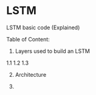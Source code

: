 # LSTM
LSTM basic code (Explained)

Table of Content:

1. Layers used to build an LSTM

  1.1
  1.2
  1.3

2. Architecture

3.

